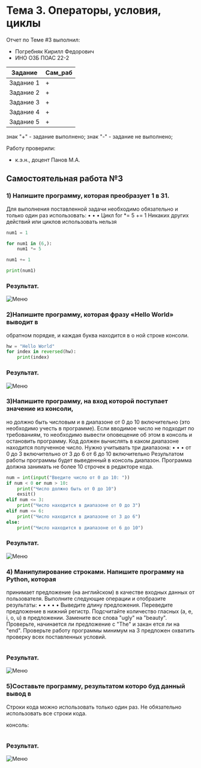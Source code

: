 
# Тема 3. Операторы, условия, циклы 
Отчет по Теме #3 выполнил:
- Погребняк Кирилл Федорович
- ИНО ОЗБ ПОАС 22-2

| Задание  | Сам_раб |
| ------ | ------ |
| Задание 1 | + | 
| Задание 2 | + | 
| Задание 3 | + | 
| Задание 4 | + | 
| Задание 5 | + | 

знак "+" - задание выполнено; знак "-" - задание не выполнено;

Работу проверили:
- к.э.н., доцент Панов М.А.

## Самостоятельная работа №3
### 1) Напишите программу, которая преобразует 1 в 31.
Для выполнения поставленной задачи необходимо обязательно и
только один раз использовать:
•
•
•
Цикл for
*= 5
+= 1
Никаких других действий или циклов использовать нельзя


```python
num1 = 1

for num1 in (6,):
    num1 *= 5

num1 += 1

print(num1)

```
### Результат.
![Меню]()

### 2)Напишите программу, которая фразу «Hello World» выводит в
обратном порядке, и каждая буква находится в о ной строке консоли.


```python
hw = "Hello World"
for index in reversed(hw):
    print(index)
```
### Результат.
![Меню]()

### 3)Напишите программу, на вход которой поступает значение из консоли,
но должно быть числовым и в диапазоне от 0 до 10 включительно (это
необходимо учесть в программе). Если вводимое число не подходит по
требованиям, то необходимо вывести оповещение об этом в консоль и
остановить программу. Код должен вычислять в каком диапазоне
находится полученное число. Нужно учитывать три диапазона:
•
•
•
от 0 до 3 включительно
от 3 до 6
от 6 до 10 включительно
Результатом работы программы будет выведенный в консоль диапазон.
Программа должна занимать не более 10 строчек в редакторе кода.


```python
num = int(input("Введите число от 0 до 10: "))
if num < 0 or num > 10:
    print("Число должно быть от 0 до 10")
    exsit()
elif num <= 3:
    print("Число находится в диапазоне от 0 до 3")
elif num <= 6:
    print("Число находится в диапазоне от 3 до 6")
else:
    print("Число находится в диапазоне от 6 до 10")

```
### Результат.
![Меню]()

### 4) Манипулирование строками. Напишите программу на Python, которая
принимает предложение (на английском) в качестве входных данных
от пользователя. Выполните следующие операции и отобразите
результаты:
•
•
•
•
•
Выведите длину предложения.
Переведите предложение в нижний регистр.
Подсчитайте количество гласных (a, e, i, o, u) в предложении.
Замените все слова "ugly" на "beauty".
Проверьте, начинается ли предложение с "The" и закан
ется
ли на "end".
Проверьте работу программы минимум на 3 предложен
охватить проверку всех поставленных условий.


```python

```
### Результат.
![Меню]()

### 5)Составьте программу, результатом которо буд данный вывод в
Строки кода можно использовать только один раз.
Не обязательно использовать все строки кода.

консоль:


```python

```
### Результат.
![Меню]()


